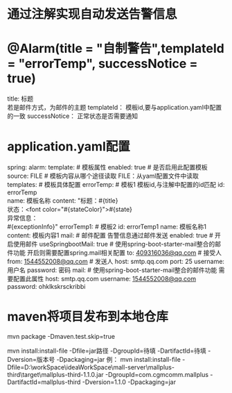 

# 通过注解实现自动发送告警信息

# @Alarm(title = "自制警告",templateId = "errorTemp", successNotice = true)
title: 标题  
    若是邮件方式，为邮件的主题
templateId： 模板id,要与application.yaml中配置的一致
successNotice：  正常状态是否需要通知

# application.yaml配置
spring:
    alarm:
        template:   # 模板属性
            enabled: true   # 是否启用此配置模板
            source: FILE    # 模板内容从哪个途径读取  FILE：从yaml配置文件中读取
            templates:  # 模板具体配置
                errorTemp:  # 模板1 模板id,与注解中配置的id匹配
                    id: errorTemp   
                    name: 模板名称
                    content: "标题：#{title}<br>状态：<font color=\"#{stateColor}\">#{state}</font><br>异常信息：<br>#{exceptionInfo}"
                errorTemp1: # 模板2
                    id: errorTemp1
                    name: 模板名称1
                    content: 模板内容1
        mail:   # 邮件配置   告警信息通过邮件发送
            enabled: true   #   开启使用邮件
            useSpringbootMail: true    # 使用spring-boot-starter-mail整合的邮件功能 开启则需要配置spring.mail相关配置
            to: 409316036@qq.com    # 接受人
            from: 1544552008@qq.com # 发送人
            host: smtp.qq.com
            port: 25
            username: 用户名
            password: 密码
    mail:   # 使用spring-boot-starter-mail整合的邮件功能 需要配置此属性
        host: smtp.qq.com
        username: 1544552008@qq.com
        password: ohklkskrsckribbi



# maven将项目发布到本地仓库
mvn package -Dmaven.test.skip=true

mvn install:install-file -Dfile=jar路径 -DgroupId=待填 -DartifactId=待填 -Dversion=版本号 -Dpackaging=jar
例： mvn install:install-file -Dfile=D:\workSpace\ideaWorkSpace\mall-server\mallplus-third\target\mallplus-third-1.1.0.jar  -DgroupId=com.cgmcomm.mallplus -DartifactId=mallplus-third  -Dversion=1.1.0  -Dpackaging=jar
